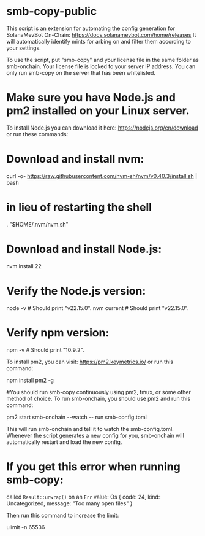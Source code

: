 # smb-copy-public
This script is an extension for automating the config generation for SolanaMevBot On-Chain: https://docs.solanamevbot.com/home/releases
It will automatically identify mints for arbing on and filter them according to your settings.

To use the script, put "smb-copy" and your license file in the same folder as smb-onchain.
Your license file is locked to your server IP address. You can only run smb-copy on the server that has been whitelisted.

# Make sure you have Node.js and pm2 installed on your Linux server.
To install Node.js you can download it here: https://nodejs.org/en/download
or run these commands:

# Download and install nvm:
curl -o- https://raw.githubusercontent.com/nvm-sh/nvm/v0.40.3/install.sh | bash

# in lieu of restarting the shell
\. "$HOME/.nvm/nvm.sh"

# Download and install Node.js:
nvm install 22

# Verify the Node.js version:
node -v # Should print "v22.15.0".
nvm current # Should print "v22.15.0".

# Verify npm version:
npm -v # Should print "10.9.2".

To install pm2, you can visit: https://pm2.keymetrics.io/
or run this command:

npm install pm2 -g

#You should run smb-copy continuously using pm2, tmux, or some other method of choice.
To run smb-onchain, you should use pm2 and run this command:

pm2 start smb-onchain --watch -- run smb-config.toml

This will run smb-onchain and tell it to watch the smb-config.toml. Whenever the script generates a new config for you, smb-onchain will automatically restart and load the new config.

# If you get this error when running smb-copy:

called `Result::unwrap()` on an `Err` value: Os { code: 24, kind: Uncategorized, message: "Too many open files" }

Then run this command to increase the limit:

ulimit -n 65536
